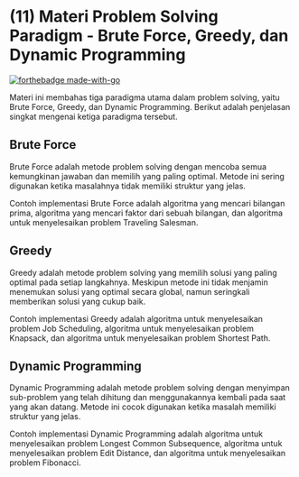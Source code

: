 # (11) Materi Problem Solving Paradigm - Brute Force, Greedy, dan Dynamic Programming
[![forthebadge made-with-go](http://ForTheBadge.com/images/badges/made-with-go.svg)](https://go.dev/)

Materi ini membahas tiga paradigma utama dalam problem solving, yaitu Brute Force, Greedy, dan Dynamic Programming. Berikut adalah penjelasan singkat mengenai ketiga paradigma tersebut.

## Brute Force

Brute Force adalah metode problem solving dengan mencoba semua kemungkinan jawaban dan memilih yang paling optimal. Metode ini sering digunakan ketika masalahnya tidak memiliki struktur yang jelas.

Contoh implementasi Brute Force adalah algoritma yang mencari bilangan prima, algoritma yang mencari faktor dari sebuah bilangan, dan algoritma untuk menyelesaikan problem Traveling Salesman.

## Greedy

Greedy adalah metode problem solving yang memilih solusi yang paling optimal pada setiap langkahnya. Meskipun metode ini tidak menjamin menemukan solusi yang optimal secara global, namun seringkali memberikan solusi yang cukup baik.

Contoh implementasi Greedy adalah algoritma untuk menyelesaikan problem Job Scheduling, algoritma untuk menyelesaikan problem Knapsack, dan algoritma untuk menyelesaikan problem Shortest Path.

## Dynamic Programming

Dynamic Programming adalah metode problem solving dengan menyimpan sub-problem yang telah dihitung dan menggunakannya kembali pada saat yang akan datang. Metode ini cocok digunakan ketika masalah memiliki struktur yang jelas.

Contoh implementasi Dynamic Programming adalah algoritma untuk menyelesaikan problem Longest Common Subsequence, algoritma untuk menyelesaikan problem Edit Distance, dan algoritma untuk menyelesaikan problem Fibonacci.
